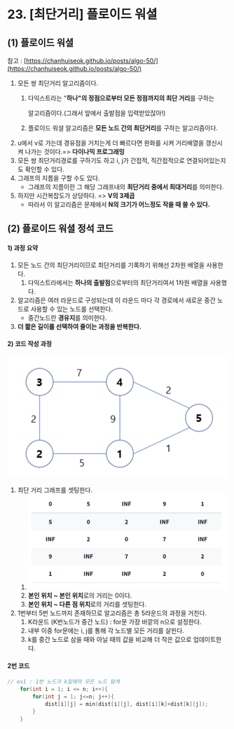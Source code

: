 # 23. \[최단거리] 플로이드 워셜

## (1) 플로이드 워셜

참고 : [https://chanhuiseok.github.io/posts/algo-50/](https://chanhuiseok.github.io/posts/algo-50/)

1. 모든 쌍 최단거리 알고리즘이다.&#x20;
   1.  다익스트라는 "**하나"의 정점으로부터 모든 정점까지의 최단 거리**를 구하는

       알고리즘이다.(그래서 앞에서 출발점을 입력받았잖아!)
   2. 플로이드 워셜 알고리즘은 **모든 노드 간의 최단거리**를 구하는 알고리즘이다.
2. u에서 v로 가는데 경유점을 거치는게 더 빠르다면 완화를 시켜 거리배열을 갱신시켜 나가는 것이다.=> **다이나믹 프로그래밍**
3. 모든 쌍 최단거리경로를 구하기도 하고 i, j가 간접적, 직간접적으로 연결되어있는지도 확인할 수 있다.
4. 그래프의 지름을 구할 수도 있다.
   * 그래프의 지름이란 그 해당 그래프내의 **최단거리 중에서 최대거리**를 의미한다.
5. 하지만 시간복잡도가 상당하다. =>  **V의 3제곱**
   * 따라서 이 알고리즘은 문제에서 **N의 크기가 어느정도 작을 때 쓸 수 있다.**

## (2) 플로이드 워셜 정석 코드

#### 1) 과정 요약

1. 모든 노드 간의 최단거리이므로 최단거리를 기록하기 위해선 2차원 배열을 사용한다.
   1. 다익스트라에서는 **하나의 출발점**으로부터의 최단거리여서 1차원 배열을 사용했다.
2. 알고리즘은 여러 라운드로 구성되는데 이 라운드 마다 각 경로에서 새로운 중간 노드로 사용할 수 있는 노드를 선택한다.
   * 중간노드란 **경유지**를 의미한다.
3. **더 짧은 길이를 선택하여 줄이는 과정을 반복한다.**

#### 2) 코드 작성 과정

![](<../.gitbook/assets/image (14).png>)

1. 최단 거리 그래프를 셋팅한다.
   1. ![](<../.gitbook/assets/image (8).png>)
   2. **본인 위치 \~ 본인 위치**로의 거리는 0이다.
   3. **본인 위치 \~ 다른 점 위치**로의 거리를 셋팅한다.
2. 1번부터 5번 노드까지 존재하므로 알고리즘은 총 5라운드의 과정을 거친다.
   1. K라운드 (K번노드가 중간 노드) : for문 가장 바깥의 n으로 설정한다.
   2. 내부 이중 for문에는 i, j를 통해 각 노드별 모든 거리를 살핀다.
   3. k를 중간 노드로 삼을 때와 아닐 때의 값을 비교해 더 작은 값으로 업데이트한다.

#### 2번 코드

```cpp
// ex1 : 1번 노드가 k일때의 모든 노드 탐색
    for(int i = 1; i <= n; i++){
        for(int j = 1; j<=n; j++){
            dist[i][j] = min(dist[i][j], dist[i][k]+dist[k][j]);
        }
    }
```

